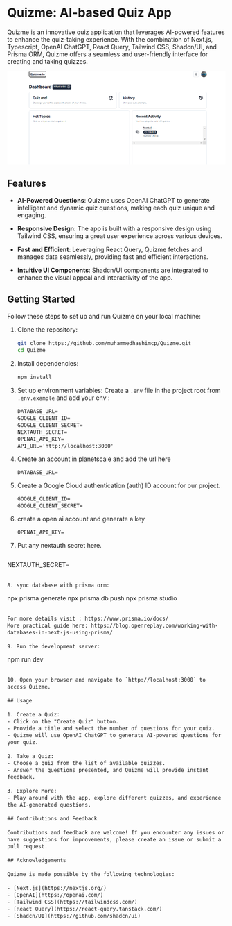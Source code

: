 
# Quizme: AI-based Quiz App

Quizme is an innovative quiz application that leverages AI-powered features to enhance the quiz-taking experience. With the combination of Next.js, Typescript,  OpenAI ChatGPT, React Query, Tailwind CSS, Shadcn/UI, and Prisma ORM, Quizme offers a seamless and user-friendly interface for creating and taking quizzes.

![Quizme Screenshot](public/quizme-image.PNG)

## Features

- **AI-Powered Questions**: Quizme uses OpenAI ChatGPT to generate intelligent and dynamic quiz questions, making each quiz unique and engaging.

- **Responsive Design**: The app is built with a responsive design using Tailwind CSS, ensuring a great user experience across various devices.

- **Fast and Efficient**: Leveraging React Query, Quizme fetches and manages data seamlessly, providing fast and efficient interactions.

- **Intuitive UI Components**: Shadcn/UI components are integrated to enhance the visual appeal and interactivity of the app.

## Getting Started

Follow these steps to set up and run Quizme on your local machine:

1. Clone the repository:

   ```bash
   git clone https://github.com/muhammedhashimcp/Quizme.git
   cd Quizme
   ```

2. Install dependencies:

   ```bash
   npm install
   ```

3. Set up environment variables:
   Create a `.env` file in the project root from `.env.example` and  add your env :

   ```
   DATABASE_URL=
   GOOGLE_CLIENT_ID=
   GOOGLE_CLIENT_SECRET=
   NEXTAUTH_SECRET=
   OPENAI_API_KEY=
   API_URL='http://localhost:3000'
   ```

4. Create an account in planetscale and add the url here 

   ```
   DATABASE_URL=
   ```

5. Create a Google Cloud authentication (auth) ID account for our project.

   ```
   GOOGLE_CLIENT_ID=
   GOOGLE_CLIENT_SECRET=
   ```
6. create a open ai account and generate a key

   ```
   OPENAI_API_KEY=

   ```

7. Put any nextauth secret here.

   ```
  NEXTAUTH_SECRET=

   ```

8. sync database with prisma orm:
   
   ```
   npx prisma generate
   npx prisma db push
   npx prisma studio

   ```

   For more details visit : https://www.prisma.io/docs/
   More practical guide here: https://blog.openreplay.com/working-with-databases-in-next-js-using-prisma/

9. Run the development server:

   ```
   npm run dev
   
   ```

10. Open your browser and navigate to `http://localhost:3000` to access Quizme.

## Usage

1. Create a Quiz:
   - Click on the "Create Quiz" button.
   - Provide a title and select the number of questions for your quiz.
   - Quizme will use OpenAI ChatGPT to generate AI-powered questions for your quiz.

2. Take a Quiz:
   - Choose a quiz from the list of available quizzes.
   - Answer the questions presented, and Quizme will provide instant feedback.

3. Explore More:
   - Play around with the app, explore different quizzes, and experience the AI-generated questions.

## Contributions and Feedback

Contributions and feedback are welcome! If you encounter any issues or have suggestions for improvements, please create an issue or submit a pull request.

## Acknowledgements

Quizme is made possible by the following technologies:

- [Next.js](https://nextjs.org/)
- [OpenAI](https://openai.com/)
- [Tailwind CSS](https://tailwindcss.com/)
- [React Query](https://react-query.tanstack.com/)
- [Shadcn/UI](https://github.com/shadcn/ui)

